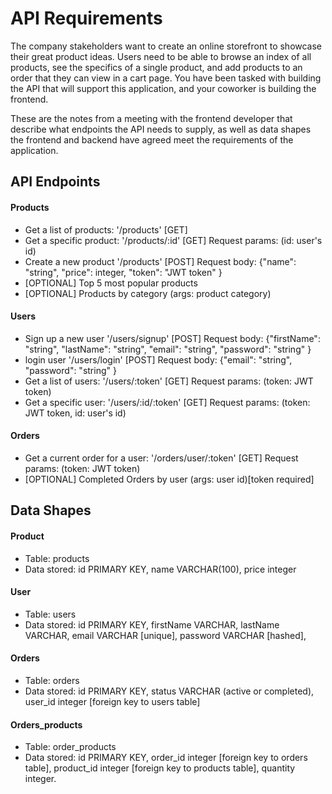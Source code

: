# API Requirements
The company stakeholders want to create an online storefront to showcase their great product ideas. Users need to be able to browse an index of all products, see the specifics of a single product, and add products to an order that they can view in a cart page. You have been tasked with building the API that will support this application, and your coworker is building the frontend.

These are the notes from a meeting with the frontend developer that describe what endpoints the API needs to supply, as well as data shapes the frontend and backend have agreed meet the requirements of the application. 

## API Endpoints
#### Products
- Get a list of products: '/products' [GET]
- Get a specific product: '/products/:id' [GET] Request params: (id: user's id)
- Create a new product '/products' [POST] Request body: {"name": "string", "price": integer, "token": "JWT token" }
- [OPTIONAL] Top 5 most popular products 
- [OPTIONAL] Products by category (args: product category)

#### Users
- Sign up a new user '/users/signup' [POST] Request body: {"firstName": "string", "lastName": "string", "email": "string", "password": "string" }
- login user '/users/login' [POST] Request body: {"email": "string", "password": "string" }
- Get a list of users: '/users/:token' [GET] Request params: (token: JWT token)
- Get a specific user: '/users/:id/:token' [GET] Request params: (token: JWT token, id: user's id)

#### Orders
- Get a current order for a user: '/orders/user/:token' [GET] Request params: (token: JWT token)
- [OPTIONAL] Completed Orders by user (args: user id)[token required]

## Data Shapes
#### Product
- Table: products
- Data stored: id PRIMARY KEY, name VARCHAR(100), price integer 

#### User
- Table: users
- Data stored: id PRIMARY KEY, firstName VARCHAR, lastName VARCHAR, email VARCHAR [unique], password VARCHAR [hashed],

#### Orders
- Table: orders
- Data stored: id  PRIMARY KEY, status VARCHAR (active or completed), user_id integer [foreign key to users table]

#### Orders_products
- Table: order_products
- Data stored: id  PRIMARY KEY, order_id integer [foreign key to orders table], product_id integer [foreign key to products table], quantity integer.


